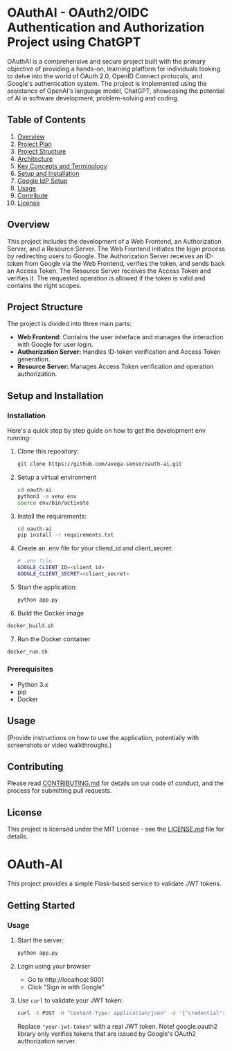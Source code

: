 # OAuthAI - OAuth2/OIDC Authentication and Authorization Project using ChatGPT 

OAuthAI is a comprehensive and secure project built with the primary objective of providing a hands-on, learning platform for individuals looking to delve into the world of OAuth 2.0, OpenID Connect protocols, and Google's authentication system. The project is implemented using the assistance of OpenAI's language model, ChatGPT, showcasing the potential of AI in software development, problem-solving and coding.

## Table of Contents
1. [Overview](#overview)
2. [Project Plan](./docs/PROJECTPLAN.md)
3. [Project Structure](#project-structure)
4. [Architecture](./docs/ARCHITECTURE.md)
5. [Key Concepts and Terminology](./docs/DEFINITIONS.md)
5. [Setup and Installation](#setup-and-installation)
6. [Google IdP Setup](./docs/GOOGLE.md)
7. [Usage](#usage)
8. [Contribute](#contribute)
9. [License](#license)

## Overview

This project includes the development of a Web Frontend, an Authorization Server, and a Resource Server. The Web Frontend initiates the login process by redirecting users to Google. The Authorization Server receives an ID-token from Google via the Web Frontend, verifies the token, and sends back an Access Token. The Resource Server receives the Access Token and verifies it. The requested operation is allowed if the token is valid and contains the right scopes.

## Project Structure

The project is divided into three main parts:

- **Web Frontend:** Contains the user interface and manages the interaction with Google for user login.
- **Authorization Server:** Handles ID-token verification and Access Token generation.
- **Resource Server:** Manages Access Token verification and operation authorization.

## Setup and Installation
### Installation

Here's a quick step by step guide on how to get the development env running:

1. Clone this repository:

    ```bash
    git clone https://github.com/avega-senso/oauth-ai.git
    ```
2. Setup a virtual environment

    ```bash
    cd oauth-ai
    python3 -m venv env
    source env/bin/activate
    ```

3. Install the requirements:

    ```bash
    cd oauth-ai
    pip install -r requirements.txt
    ```

4. Create an .env file for your cliend_id and client_secret: 

    ```bash
    # .env file
    GOOGLE_CLIENT_ID=<client id>
    GOOGLE_CLIENT_SECRET=<client_secret>
    ```

5. Start the application:

    ```bash
    python app.py
    ```

6. Build the Docker image

```bash
docker_build.sh
```

7. Run the Docker container

```bash
docker_run.sh
```

### Prerequisites

- Python 3.x
- pip
- Docker

## Usage

(Provide instructions on how to use the application, potentially with screenshots or video walkthroughs.)

## Contributing

Please read [CONTRIBUTING.md](./docs/CONTRIBUTING.md) for details on our code of conduct, and the process for submitting pull requests.

## License

This project is licensed under the MIT License - see the [LICENSE.md](./docs/LICENSE.md) file for details.



# OAuth-AI

This project provides a simple Flask-based service to validate JWT tokens. 

## Getting Started




### Usage

1. Start the server:

    ```bash
    python app.py
    ```

2. Login using your browser

    - Go to http://localhost:5001
    - Click "Sign in with Google"

3. Use `curl` to validate your JWT token:

    ```bash
    curl -X POST -H "Content-Type: application/json" -d '{"credential":"<your-jwt-token>"}' http://localhost:5001/callback
    ```

    Replace `"your-jwt-token"` with a real JWT token. Note! google.oauth2 library only verifies tokens that are issued by Google's OAuth2 authorization server.





